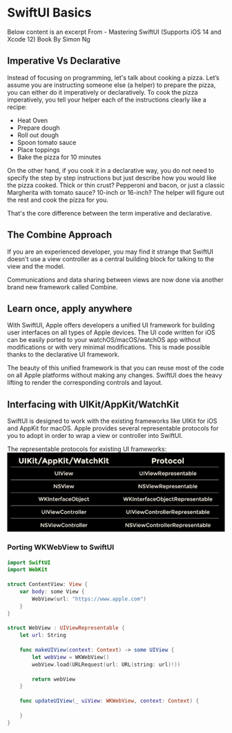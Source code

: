 # SwiftUI Basics

Below content is an excerpt From - Mastering SwiftUI (Supports iOS 14 and Xcode 12) Book By Simon Ng

## Imperative Vs Declarative

Instead of focusing on programming, let's talk about cooking a pizza. Let’s assume you are instructing someone else (a helper) to prepare the pizza, you can either do it imperatively or declaratively. To cook the pizza imperatively, you tell your helper each of the instructions clearly like a recipe:

- Heat Oven
- Prepare dough
- Roll out dough
- Spoon tomato sauce
- Place toppings
- Bake the pizza for 10 minutes

On the other hand, if you cook it in a declarative way, you do not need to specify the step by step instructions but just describe how you would like the pizza cooked. Thick or thin crust? Pepperoni and bacon, or just a classic Margherita with tomato sauce? 10-inch or 16-inch? The helper will figure out the rest and cook the pizza for you.

That's the core difference between the term imperative and declarative.

## The Combine Approach

If you are an experienced developer, you may find it strange that SwiftUI doesn't use a view controller as a central building block for talking to the view and the model.

Communications and data sharing between views are now done via another brand new framework called Combine.

## Learn once, apply anywhere

With SwiftUI, Apple offers developers a unified UI framework for building user interfaces on all types of Apple devices. The UI code written for iOS can be easily ported to your watchOS/macOS/watchOS app without modifications or with very minimal modifications. This is made possible thanks to the declarative UI framework.

The beauty of this unified framework is that you can reuse most of the code on all Apple platforms without making any changes. SwiftUI does the heavy lifting to render the corresponding controls and layout.

## Interfacing with UIKit/AppKit/WatchKit

SwiftUI is designed to work with the existing frameworks like UIKit for iOS and AppKit for macOS. Apple provides several representable protocols for you to adopt in order to wrap a view or controller into SwiftUI.

The representable protocols for existing UI frameworks:
![Representable-protocol](images/Representable-protocol.png)

### Porting WKWebView to SwiftUI

```swift
import SwiftUI
import WebKit

struct ContentView: View {
    var body: some View {
        WebView(url: "https://www.apple.com")
    }
}

struct WebView : UIViewRepresentable {
    let url: String

    func makeUIView(context: Context) -> some UIView {
        let webView = WKWebView()
        webView.load(URLRequest(url: URL(string: url)!))

        return webView
    }

    func updateUIView(_ uiView: WKWebView, context: Context) {

    }
}
```

